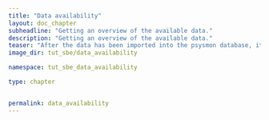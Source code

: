 ```yaml
---
title: "Data availability"
layout: doc_chapter
subheadline: "Getting an overview of the available data."
description: "Getting an overview of the available data."
teaser: "After the data has been imported into the psysmon database, its a good point to get an overview of the imported data. This helps to check if the imported amount of data fits the expected data range. This is useful to detect potentially missing data or possible fundamental problems with the data format."
image_dir: tut_sbe/data_availability

namespace: tut_sbe_data_availability

type: chapter


permalink: data_availability
---
```


